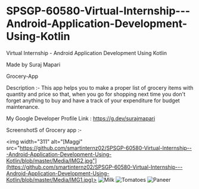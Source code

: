 # SPSGP-60580-Virtual-Internship---Android-Application-Development-Using-Kotlin
Virtual Internship - Android Application Development Using Kotlin

Made by Suraj Mapari

Grocery-App

Description :- This app helps you to make a proper list of grocery items with quantity and price so that, 
when you go for shopping next time you don't forget anything to buy and have a track of your expenditure for budget maintenance.

My Google Developer Profile Link : https://g.dev/surajmapari

ScreenshotS of Grocery app :-

<img width="311" alt="[Maggi" src="https://github.com/smartinternz02/SPSGP-60580-Virtual-Internship---Android-Application-Development-Using-Kotlin/blob/master/Media/IMG2.jpg"](https://github.com/smartinternz02/SPSGP-60580-Virtual-Internship---Android-Application-Development-Using-Kotlin/blob/master/Media/IMG1.jpg)>
<img width="315" alt="Milk" src="SPSGP-60580-Virtual-Internship---Android-Application-Development-Using-Kotlin/Media/IMG2.jpg">
<img width="314" alt="Tomatoes" src="">
<img width="308" alt="Paneer" src="">
